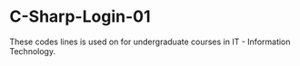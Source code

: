 # C-Sharp-Login-01
These codes lines is used on for undergraduate courses in IT - Information Technology.
